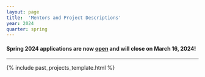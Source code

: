 ```yaml
---
layout: page
title:  'Mentors and Project Descriptions'
year: 2024
quarter: spring
---
```



<h4>
Spring 2024 applications are now <a href="https://forms.gle/kT24DLVTifeyNj976">open</a> and will close on March 16, 2024!
</h4>

<hr>

{% include past_projects_template.html %}

